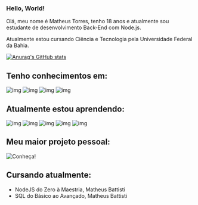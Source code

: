### Hello, World!


Olá, meu nome é Matheus Torres, tenho 18 anos e atualmente sou estudante de desenvolvimento Back-End com Node.js.

Atualmente estou cursando Ciência e Tecnologia pela Universidade Federal da Bahia.


<!--
**matheustmendes/matheustmendes** is a ✨ _special_ ✨ repository because its `README.md` (this file) appears on your GitHub profile.

Here are some ideas to get you started:

- 🔭 I’m currently working on ...

- 👯 I’m looking to collaborate on ...
- 🤔 I’m looking for help with ...
- 💬 Ask me about ...
- 📫 How to reach me: ...
- 😄 Pronouns: ...
- ⚡ Fun fact: ...
-->
[![Anurag's GitHub stats](https://github-readme-stats.vercel.app/api?username=matheustmendes&show_icons=true&theme=radical)](https://github.com/matheustmendes/github-readme-stats)

## Tenho conhecimentos em:


![img](https://img.shields.io/badge/JavaScript-323330?style=for-the-badge&logo=javascript&logoColor=F7DF1E)
![img](https://img.shields.io/badge/HTML-239120?style=for-the-badge&logo=html5&logoColor=white)
![img](https://img.shields.io/badge/CSS-239120?&style=for-the-badge&logo=css3&logoColor=white)
![img](https://img.shields.io/badge/Vercel-000000?style=for-the-badge&logo=vercel&logoColor=white)


## Atualmente estou aprendendo:


![img](https://img.shields.io/badge/Node.js-43853D?style=for-the-badge&logo=node.js&logoColor=white)
![img](https://img.shields.io/badge/sequelize-323330?style=for-the-badge&logo=sequelize&logoColor=blue)
![img](https://img.shields.io/badge/MongoDB-4EA94B?style=for-the-badge&logo=mongodb&logoColor=white)
![img](https://img.shields.io/badge/SQLite-07405E?style=for-the-badge&logo=sqlite&logoColor=white)
![img](https://img.shields.io/badge/MySQL-005C84?style=for-the-badge&logo=mysql&logoColor=white)


## Meu maior projeto pessoal:


![Conheça!](https://github.com/matheustmendes/damnbot)



## Cursando atualmente: 

- NodeJS do Zero à Maestria, Matheus Battisti
- SQL do Básico ao Avançado, Matheus Battisti


